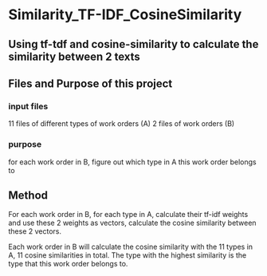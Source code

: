 # Similarity_TF-IDF_CosineSimilarity
Using tf-tdf and cosine-similarity to calculate the similarity between 2 texts
--------
## **Files and Purpose of this project**
### input files
11 files of different types of work orders (A)
2 files of work orders (B)
### purpose
for each work order in B, figure out which type in A this work order belongs to

## **Method**
For each work order in B, for each type in A, calculate their tf-idf weights and use these 2 weights as vectors, calculate the cosine similarity between these 2 vectors.

Each work order in B will calculate the cosine similarity with the 11 types in A, 11 cosine similarities in total. The type with the highest similarity is the type that this work order belongs to.

